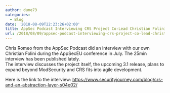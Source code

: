 ```yaml
---
author: dune73
categories:
  - Blog
date: '2018-08-09T22:23:26+02:00'
title: AppSec Podcast Interviewing CRS Project Co-Lead Christian Folini
url: /2018/08/09/appsec-podcast-interviewing-crs-project-co-lead-christian-folini/
---
```



Chris Romeo from the AppSec Podcast did an interview with our own Christian Folini during the AppSecEU conference in July. The 25min interview has been published lately.  
The interview discusses the project itself, the upcoming 3.1 release, plans to expand beyond ModSecurity and CRS fits into agile development.

Here is the link to the interview: <https://www.securityjourney.com/blog/crs-and-an-abstraction-layer-s04e02/>
